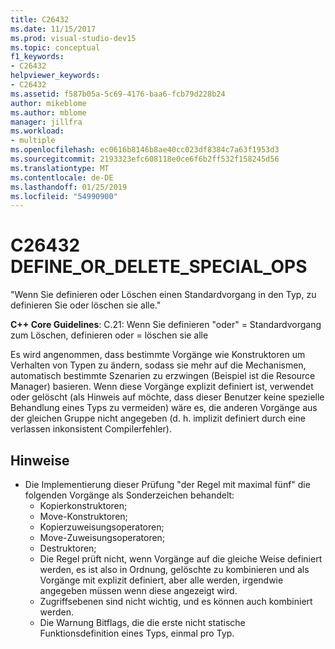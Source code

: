 ```yaml
---
title: C26432
ms.date: 11/15/2017
ms.prod: visual-studio-dev15
ms.topic: conceptual
f1_keywords:
- C26432
helpviewer_keywords:
- C26432
ms.assetid: f587b05a-5c69-4176-baa6-fcb79d228b24
author: mikeblome
ms.author: mblome
manager: jillfra
ms.workload:
- multiple
ms.openlocfilehash: ec0616b8146b8ae40cc023df8384c7a63f1953d3
ms.sourcegitcommit: 2193323efc608118e0ce6f6b2ff532f158245d56
ms.translationtype: MT
ms.contentlocale: de-DE
ms.lasthandoff: 01/25/2019
ms.locfileid: "54990900"
---
```

# <a name="c26432-defineordeletespecialops"></a>C26432 DEFINE_OR_DELETE_SPECIAL_OPS
"Wenn Sie definieren oder Löschen einen Standardvorgang in den Typ, zu definieren Sie oder löschen sie alle."

**C++ Core Guidelines**: C.21: Wenn Sie definieren "oder" = Standardvorgang zum Löschen, definieren oder = löschen sie alle

Es wird angenommen, dass bestimmte Vorgänge wie Konstruktoren um Verhalten von Typen zu ändern, sodass sie mehr auf die Mechanismen, automatisch bestimmte Szenarien zu erzwingen (Beispiel ist die Resource Manager) basieren. Wenn diese Vorgänge explizit definiert ist, verwendet oder gelöscht (als Hinweis auf möchte, dass dieser Benutzer keine spezielle Behandlung eines Typs zu vermeiden) wäre es, die anderen Vorgänge aus der gleichen Gruppe nicht angegeben (d. h. implizit definiert durch eine verlassen inkonsistent Compilerfehler).

## <a name="remarks"></a>Hinweise
- Die Implementierung dieser Prüfung "der Regel mit maximal fünf" die folgenden Vorgänge als Sonderzeichen behandelt:
  -  Kopierkonstruktoren;
  -  Move-Konstruktoren;
  -  Kopierzuweisungsoperatoren;
  -  Move-Zuweisungsoperatoren;
  -  Destruktoren;
  -  Die Regel prüft nicht, wenn Vorgänge auf die gleiche Weise definiert werden, es ist also in Ordnung, gelöschte zu kombinieren und als Vorgänge mit explizit definiert, aber alle werden, irgendwie angegeben müssen wenn diese angezeigt wird.
  -  Zugriffsebenen sind nicht wichtig, und es können auch kombiniert werden.
  -  Die Warnung Bitflags, die die erste nicht statische Funktionsdefinition eines Typs, einmal pro Typ.
